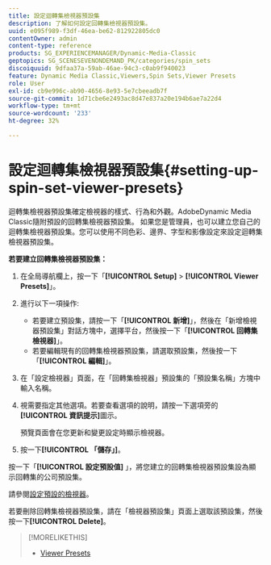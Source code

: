 ```yaml
---
title: 設定迴轉集檢視器預設集
description: 了解如何設定回轉集檢視器預設集。
uuid: e095f989-f3df-46ea-be62-812922805dc0
contentOwner: admin
content-type: reference
products: SG_EXPERIENCEMANAGER/Dynamic-Media-Classic
geptopics: SG_SCENESEVENONDEMAND_PK/categories/spin_sets
discoiquuid: 9dfaa37a-59ab-46ae-94c3-c0ab9f940023
feature: Dynamic Media Classic,Viewers,Spin Sets,Viewer Presets
role: User
exl-id: cb9e996c-ab90-4656-8e93-5e7cbeeadb7f
source-git-commit: 1d71cbe6e2493ac8d47e837a20e194b6ae7a22d4
workflow-type: tm+mt
source-wordcount: '233'
ht-degree: 32%

---
```


# 設定迴轉集檢視器預設集{#setting-up-spin-set-viewer-presets}

迴轉集檢視器預設集確定檢視器的樣式、行為和外觀。AdobeDynamic Media Classic隨附預設的回轉集檢視器預設集。 如果您是管理員，也可以建立您自己的迴轉集檢視器預設集。您可以使用不同色彩、邊界、字型和影像設定來設定迴轉集檢視器預設集。

**若要建立回轉集檢視器預設集：**

1. 在全局導航欄上，按一下「**[!UICONTROL Setup]** > **[!UICONTROL Viewer Presets]**」。
1. 進行以下一項操作:

   * 若要建立預設集，請按一下「**[!UICONTROL 新增]**」，然後在「新增檢視器預設集」對話方塊中，選擇平台，然後按一下「**[!UICONTROL 回轉集檢視器]**」。
   * 若要編輯現有的回轉集檢視器預設集，請選取預設集，然後按一下「**[!UICONTROL 編輯]**」。

1. 在「設定檢視器」頁面，在「回轉集檢視器」預設集的「預設集名稱」方塊中輸入名稱。
1. 視需要指定其他選項。若要查看選項的說明，請按一下選項旁的&#x200B;**[!UICONTROL 資訊提示]**&#x200B;圖示。

   預覽頁面會在您更新和變更設定時顯示檢視器。

1. 按一下&#x200B;**[!UICONTROL 「儲存」]**。

按一下「**[!UICONTROL 設定預設值]** 」，將您建立的回轉集檢視器預設集設為顯示回轉集的公司預設集。

請參閱[設定預設的檢視器](application-setup.md#configuring_default_viewers)。

若要刪除回轉集檢視器預設集，請在「檢視器預設集」頁面上選取該預設集，然後按一下&#x200B;**[!UICONTROL Delete]**。

>[!MORELIKETHIS]
>
>* [Viewer Presets](application-setup.md#viewer_presets)

